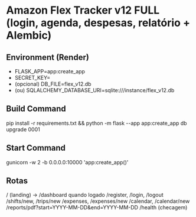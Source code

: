 # Amazon Flex Tracker v12 FULL (login, agenda, despesas, relatório + Alembic)

## Environment (Render)
- FLASK_APP=app:create_app
- SECRET_KEY=<um valor forte>
- (opcional) DB_FILE=flex_v12.db
- (ou) SQLALCHEMY_DATABASE_URI=sqlite:///instance/flex_v12.db

## Build Command
pip install -r requirements.txt && python -m flask --app app:create_app db upgrade 0001

## Start Command
gunicorn -w 2 -b 0.0.0.0:10000 'app:create_app()'

## Rotas
/ (landing) → /dashboard quando logado
/register, /login, /logout
/shifts/new, /trips/new
/expenses, /expenses/new
/calendar, /calendar/new
/reports/pdf?start=YYYY-MM-DD&end=YYYY-MM-DD
/health (checagem)
